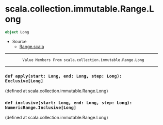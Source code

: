 
#                    scala.collection.immutable.Range.Long                    #

```scala
object Long
```

* Source
  * [Range.scala](https://github.com/scala/scala/tree/6d09a1ba5f/src/library/scala/collection/immutable/Range.scala#L1)


--------------------------------------------------------------------------------
            Value Members From scala.collection.immutable.Range.Long
--------------------------------------------------------------------------------


### `def apply(start: Long, end: Long, step: Long): Exclusive[Long]`         ###

(defined at scala.collection.immutable.Range.Long)


### `def inclusive(start: Long, end: Long, step: Long): NumericRange.Inclusive[Long]` ###
(defined at scala.collection.immutable.Range.Long)
